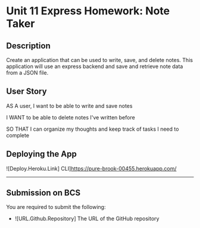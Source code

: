 # Unit 11 Express Homework: Note Taker

## Description

Create an application that can be used to write, save, and delete notes. This application will use an express backend and save and retrieve note data from a JSON file.

## User Story

AS A user, I want to be able to write and save notes

I WANT to be able to delete notes I've written before

SO THAT I can organize my thoughts and keep track of tasks I need to complete

## Deploying the App

![Deploy.Heroku.Link] CLI]https://pure-brook-00455.herokuapp.com/

---

## Submission on BCS

You are required to submit the following:

- ![URL.Github.Repository] The URL of the GitHub repository
